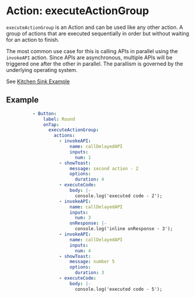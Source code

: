 # Action: executeActionGroup

`executeActionGroup` is an Action and can be used like any other action. A group of actions that are executed sequentially in order but without waiting for an action to finish.

The most common use case for this is calling APIs in parallel using the `invokeAPI` action. Since APIs are asynchronous, multiple APIs will be triggered one after the other in parallel. The parallism is governed by the underlying operating system.

See [Kitchen Sink Example](https://studio.ensembleui.com/app/e24402cb-75e2-404c-866c-29e6c3dd7992/screen/VJQun4rJ91mATTBopsNy#)

## Example
```yaml
          - Button:
              label: Round
              onTap:
                executeActionGroup:
                  actions:
                    - invokeAPI:
                        name: callDelayedAPI
                        inputs:
                          num: 1
                    - showToast:
                        message: second action - 2
                        options:
                          duration: 4
                    - executeCode:
                        body: |- 
                          console.log('executed code - 2');
                    - invokeAPI:
                        name: callDelayedAPI
                        inputs:
                          num: 3
                        onResponse: |-
                          console.log('inline onResponse - 3');
                    - invokeAPI:
                        name: callDelayedAPI
                        inputs:
                          num: 4
                    - showToast:
                        message: number 5
                        options:
                          duration: 3
                    - executeCode:
                        body: |- 
                          console.log('executed code - 5');
```

